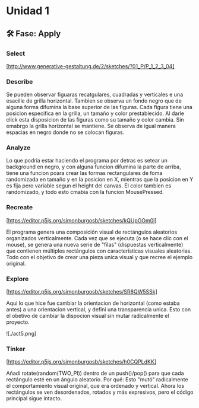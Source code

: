 # Unidad 1

## 🛠 Fase: Apply

### Select 

[http://www.generative-gestaltung.de/2/sketches/?01_P/P_1_2_3_04] 

### Describe

Se pueden observar figuaras recatgulares, cuadradas y verticales e una esacille de grilla horizontal. Tambien se observa un fondo negro que de alguna forma difumina la base superior de las figuras. Cada figura tiene una posicion especifica en la grilla, un tamaño y color prestablecido. Al darle click esta disposicion de las figuras como su tamaño y color cambia. Sin emabrgo la grilla horizontal se mantiene. Se observa de igual manera espacias en negro donde no se colocan figuras. 

### Analyze 

Lo que podria estar haciendo el programa por detras es setear un background en negro, y con alguna funcion difumina la parte de arriba, tiene una funcion poara crear las formas rectangulares de foma randomizada en tamaño y en la posicion en X, mientras que la posicion en Y es fija pero variable segun el height del canvas. El color tambien es randomizado, y todo esto cmabia con la funcion MousePressed. 

### Recreate

[https://editor.p5js.org/simonburgosb/sketches/kQUpGOm0l]

El programa genera una composición visual de rectángulos aleatorios organizados verticalmente. Cada vez que se ejecuta (o se hace clic con el mouse), se genera una nueva serie de "filas" (dispuestas verticalmente) que contienen múltiples rectángulos con características visuales aleatorias. Todo con el objetivo de crear una pieza unica visual y que recree el ejemplo original. 

### Explore 
[https://editor.p5js.org/simonburgosb/sketches/SR8QW5SSk]

Aqui lo que hice fue cambiar la orientacion de horizontal (como estaba antes) a una orientacion vertical, y defini una transparencia unica. Esto con el obetivo de cambiar la dispocion visual sin mutar radicalmente el proyecto. 

![./act5.png]

### Tinker
[https://editor.p5js.org/simonburgosb/sketches/h0CQPLdKK]

Añadí rotate(random(TWO_PI)) dentro de un push()/pop() para que cada rectángulo esté en un ángulo aleatorio.
Por qué: Esto "mutó" radicalmente el comportamiento visual original, que era ordenado y vertical. Ahora los rectángulos se ven desordenados, rotados y más expresivos, pero el código principal sigue intacto.
